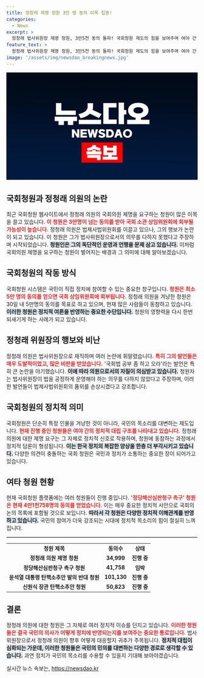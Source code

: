```yaml
---
title: 정청래 제명 청원 3만 명 동의 이목 집중!
categories:
  - News
excerpt: >
  정청래 법사위원장 제명 청원, 3만5천 동의 돌파! 국회청원 제도의 힘을 보여주며 여야 간 갈등이 격화되고 있는 지금, 청원 성과는 어떻게 이어질까? 클릭해서 자세한 내용을 확인하세요!
feature_text: >
  정청래 법사위원장 제명 청원, 3만5천 동의 돌파! 국회청원 제도의 힘을 보여주며 여야 간 갈등이 격화되고 있는 지금, 청원 성과는 어떻게 이어질까? 클릭해서 자세한 내용을 확인하세요!
image: '/assets/img/newsdao_breakingnews.jpg'
---
```


<p><img src="/assets/img/newsdao_breakingnews.jpg" alt="firstkoreanews 속보" /></p>

<h2 data-ke-size="size26">국회청원과 정청래 의원의 논란</h2>

<p data-ke-size="size16">최근 국회청원 웹사이트에서 정청래 의원의 국회의원 제명을 요구하는 청원이 많은 이목을 끌고 있습니다. <b><span style="color: #ee2323;">이 청원은 3만명이 넘는 동의를 받아 국회 소관 상임위원회에 회부될 가능성이 높습니다.</span></b> 정청래 의원은 법제사법위원회를 이끌고 있으나, 그의 행보가 논란이 되고 있습니다. 이 청원은 그가 법사위원장으로서의 의무를 다하지 못했다고 주장하며 시작되었습니다. <b><span style="background-color: #21538527;">청원인은 그의 독단적인 운영과 언행을 문제 삼고 있습니다.</span></b> 이처럼 국회의원 제명을 요구하는 청원이 벌어지는 배경과 그 의미에 대해 알아보겠습니다.</p>

<p data-ke-size="size16"></p>

<h2 data-ke-size="size26">국회청원의 작동 방식</h2>

<p data-ke-size="size16">국회청원 시스템은 국민이 직접 정치에 참여할 수 있는 중요한 창구입니다. <b><span style="color: #ee2323;">청원은 최소 5만 명의 동의를 얻으면 국회 상임위원회에 회부됩니다.</span></b> 정청래 의원을 겨냥한 청원은 30일 내 5만명의 동의를 목표로 하고 있으며, 현재 많은 사람들이 동참하고 있습니다. <b><span style="background-color: #21538527;">이러한 청원은 정치적 여론을 반영하는 중요한 수단입니다.</span></b> 청원의 영향력을 다시 한번 되새기게 하는 사례가 되고 있습니다.</p>

<p data-ke-size="size16"></p>

<h2 data-ke-size="size26">정청래 위원장의 행보와 비난</h2>

<p data-ke-size="size16">정청래 의원은 법사위원장으로 재직하며 여러 논란에 휘말렸습니다. <b><span style="color: #ee2323;">특히 그의 발언들은 매우 도발적이었고, 많은 비판을 받았습니다.</span></b> '국회법 공부 좀 하고 오라'라는 발언은 특히 큰 논란을 야기했습니다. <b><span style="background-color: #21538527;">이에 따라 의원으로서의 자질이 의심받고 있습니다.</span></b> 청원자는 법사위원장이 법을 공정하게 운영해야 하는 의무를 다하지 않았다고 주장하며, 이러한 발언들이 법제사법위원회의 품위를 손상시켰다고 강조합니다.</p>

<p data-ke-size="size16"></p>

<h2 data-ke-size="size26">국회청원의 정치적 의미</h2>

<p data-ke-size="size16">국회청원은 단순히 특정 인물을 겨냥한 것이 아니라, 국민의 목소리를 대변하는 제도입니다. <b><span style="color: #ee2323;">현재 진행 중인 청원들은 여야 간의 정치적 대립 구조를 나타내고 있습니다.</span></b> 정청래 의원에 대한 제명 요구는 그 자체로 정치적 신호로 작용하며, 청원에 동참하는 과정에서 정치적 담론이 형성됩니다. <b><span style="background-color: #21538527;">이는 한국 정치의 복잡한 양상을 한층 더 부각시키고 있습니다.</span></b> 다양한 의견이 충돌하는 국회 청원은 국민과 정치가 소통하는 중요한 장이 되어가고 있습니다.</p>

<p data-ke-size="size16"></p>

<h2 data-ke-size="size26">여타 청원 현황</h2>

<p data-ke-size="size16">현재 국회청원 플랫폼에는 여러 청원들이 진행 중입니다. <b><span style="color: #ee2323;">'정당해산심판청구 촉구' 청원은 현재 4만1천758명의 동의를 얻었습니다.</span></b> 이는 매우 중요한 정치적 사안으로 국회의 논의 목록에 포함될 것으로 보입니다. <b><span style="background-color: #21538527;">따라서 각 청원은 다양한 정치적 이해관계를 반영하고 있습니다.</span></b> 국민의 참여가 더욱 강조되는 시대에 정치적 목소리의 힘이 절실히 느껴집니다.</p>

<p data-ke-size="size16"></p>

<hr style="border: 1px solid #ccc;"/>

<table style="width: 100%; border-collapse: collapse;">
<tr>
<td style="text-align: center; height: 17px;"><b>청원 제목</b></td>
<td style="text-align: center; height: 17px;"><b>동의수</b></td>
<td style="text-align: center; height: 17px;"><b>상태</b></td>
</tr>
<tr>
<td style="text-align: center; height: 17px;"><b>정청래 의원 제명 청원</b></td>
<td style="text-align: center; height: 17px;"><b>34,999</b></td>
<td style="text-align: center; height: 17px;"><b>진행 중</b></td>
</tr>
<tr>
<td style="text-align: center; height: 17px;"><b>정당해산심판청구 촉구 청원</b></td>
<td style="text-align: center; height: 17px;"><b>41,758</b></td>
<td style="text-align: center; height: 17px;"><b>임박</b></td>
</tr>
<tr>
<td style="text-align: center; height: 17px;"><b>윤석열 대통령 탄핵소추안 발의 반대 청원</b></td>
<td style="text-align: center; height: 17px;"><b>101,130</b></td>
<td style="text-align: center; height: 17px;"><b>진행 중</b></td>
</tr>
<tr>
<td style="text-align: center; height: 17px;"><b>신원식 장관 탄핵소추안 청원</b></td>
<td style="text-align: center; height: 17px;"><b>50,823</b></td>
<td style="text-align: center; height: 17px;"><b>진행 중</b></td>
</tr>
</table>

<p data-ke-size="size16"></p>

<h2 data-ke-size="size26">결론</h2>

<p data-ke-size="size16">정청래 의원에 대한 청원은 그 자체로 여러 정치적 이슈를 던지고 있습니다. <b><span style="color: #ee2323;">이러한 청원들은 결국 국민의 의사가 어떻게 정치에 반영되는지를 보여주는 중요한 통로입니다.</span></b> 법사위원장으로서 정청래 의원이 향후 어떻게 대응할지 귀추가 주목됩니다. <b><span style="background-color: #21538527;">정치적 대립이 심화되는 가운데, 이러한 청원들은 국민의 민의를 대변하는 다양한 경로로 생각할 수 있습니다.</span></b> 과연 정치가 국민의 목소리를 수용할 수 있을지 기대해 보아야겠습니다.</p>

<p data-ke-size="size16"></p>
실시간 뉴스 속보는, <a href="https://newsdao.kr" rel="dofollow">https://newsdao.kr</a>



